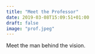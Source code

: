 ```yaml
---
title: "Meet the Professor"
date: 2019-03-08T15:09:51+01:00
draft: false
image: "prof.jpeg"
---
```

Meet the man behind the vision. 
